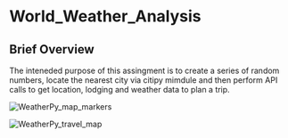 # World_Weather_Analysis

## Brief Overview

The inteneded purpose of this assingment is to create a series of random numbers, locate the nearest city via citipy mimdule and then perform API calls to get location, lodging and weather data to plan a trip.

![WeatherPy_map_markers](https://user-images.githubusercontent.com/31022640/114329186-9146d180-9af3-11eb-8779-32085d34d431.png)


![WeatherPy_travel_map](https://user-images.githubusercontent.com/31022640/114329188-91df6800-9af3-11eb-9f3b-41519a3e5acf.png)
